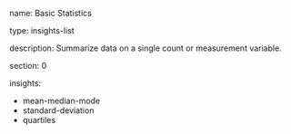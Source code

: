 name: Basic Statistics

type: insights-list

description: Summarize data on a single count or measurement variable.  

section: 0

insights:
  - mean-median-mode
  - standard-deviation
  - quartiles
